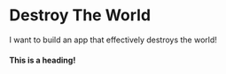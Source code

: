 # Destroy The World
I want to build an app that effectively destroys the world! 



#### This is a heading!
